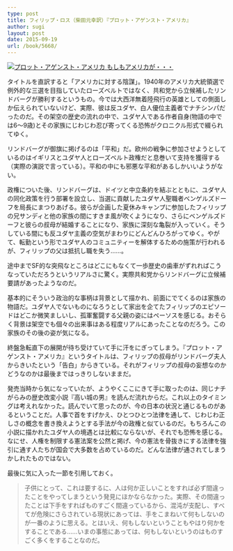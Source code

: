 ```yaml
---
type: post
title: フィリップ・ロス（柴田元幸訳）『プロット・アゲンスト・アメリカ』
author: sugi
layout: post
date: 2015-09-19
url: /book/5668/
---
```

<a href="http://www.amazon.co.jp/exec/obidos/ASIN/4087734862/chezsugi-22/ref=nosim/" onclick="_gaq.push(['_trackEvent', 'outbound-article', 'http://www.amazon.co.jp/exec/obidos/ASIN/4087734862/chezsugi-22/ref=nosim/', '']);" name="amazletlink" target="_blank"><img src="http://i1.wp.com/ecx.images-amazon.com/images/I/51GKIUw3K7L.jpg?w=660" alt="プロット・アゲンスト・アメリカ もしもアメリカが・・・" style="border: none;" data-recalc-dims="1" /></a>

タイトルを直訳すると「アメリカに対する陰謀」。1940年のアメリカ大統領選で例外的な三選を目指していたローズベルトではなく、共和党から立候補したリンドバーグが勝利するというもの。今では大西洋無着陸飛行の英雄としての側面しか伝えられていないけど、実際、彼は反ユダヤ、白人優位主義者でナチシンパだったのだ。その架空の歴史の流れの中で、ユダヤ人である作者自身(物語の中では6〜9歳)とその家族にじわじわ忍び寄ってくる恐怖がクロニクル形式で綴られてゆく。

リンドバーグが御旗に掲げるのは「平和」だ。欧州の戦争に参加させようとしているのはイギリスとユダヤ人とローズベルト政権だと息巻いて支持を獲得する（実際の演説で言っている）。平和の中にも邪悪な平和があるしかいいようがない。

政権についた後、リンドバーグは、ドイツと中立条約を結ぶとともに、ユダヤ人の同化政策を行う部署を設立し、当選に貢献したユダヤ人聖職者ベンゲルズドーフを局長にまつりあげる。彼らが企画した夏休みキャンプに参加したフィリップの兄サンディと他の家族の間にすきま風が吹くようになり、さらにベンゲルズドーフと彼らの叔母が結婚することになり、家族に深刻な亀裂が入っていく。そうしている間にも反ユダヤ主義の空気がまわりにどんどんひろがってゆく。やがて、転勤という形でユダヤ人のコミュニティーを解体するための施策が行われるが、フィリップの父は抵抗し職を失う……。

途中までSF的な突飛なところはどこにもなくて一歩歴史の歯車がずれればこうなっていただろうというリアルさに驚く。実際共和党からリンドバーグに立候補要請があったようなのだ。

基本的にそういう政治的な事柄は背景として描かれ、前面にでてくるのは家族の物語だ。ユダヤ人でないものになろうとして家出を企てたフィリップのエピソードはどこか微笑ましいし、孤軍奮闘する父親の姿にはペーソスを感じる。おそらく背景は架空でも個々の出来事はある程度リアルにあったことなのだろう。この家族のその後の姿が気になる。

終盤急転直下の展開が待ち受けていて手に汗をにぎってしまう。『プロット・アゲンスト・アメリカ』というタイトルは、フィリップの叔母がリンドバーグ夫人からきいたという「告白」からきている。それがフィリップの叔母の妄想なのかどうなのかは最後まではっきりしないままだ。

発売当時から気になっていたが、ようやくここにきて手に取ったのは、同じナチがらみの歴史改変小説『高い城の男』を読んだ流れからだ。これ以上のタイミングは考えれなかった。読んでいて思ったのが、今の日本の状況と通じるものがあるということだ。人事で首をすげかえ、ひとつひとつ法律を通して、じわじわ正しさの概念を書き換えようとする手法が今の政権と似ているのだ。もちろんこの小説に描かれたユダヤ人の境遇とは比較にならないが、それでも恐怖を感じる。なにせ、人権を制限する憲法案を公然と掲げ、今の憲法を骨抜きにする法律を強引に通す人たちが国会で大多数を占めているのだ。どんな法律が通されてしまうかしれたものではない。

最後に気に入った一節を引用しておく。

> 子供にとって、これは要するに、人は何か正しいことをすれば必ず間違ったことをやってしまうという発見にほかならなかった。実際、その間違ったことは下手をすればものすごく間違っているから、混沌が支配し、すべてが危険にさらされている現状にあっては、手をこまねいて何もしないのが一番のように思える。とはいえ、何もしないということもやはり何かをすることである……いまの事態にあっては、何もしないというのはものすごく多くをすることなのだ。